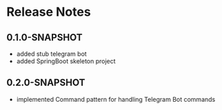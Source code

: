 # Release Notes

## 0.1.0-SNAPSHOT
* added stub telegram bot
* added SpringBoot skeleton project

## 0.2.0-SNAPSHOT
* implemented Command pattern for handling Telegram Bot commands